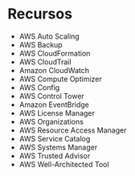 # Recursos

- AWS Auto Scaling
- AWS Backup
- AWS CloudFormation
- AWS CloudTrail
- Amazon CloudWatch
- AWS Compute Optimizer
- AWS Config
- AWS Control Tower
- Amazon EventBridge
- AWS License Manager
- AWS Organizations
- AWS Resource Access Manager
- AWS Service Catalog
- AWS Systems Manager
- AWS Trusted Advisor
- AWS Well-Architected Tool